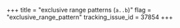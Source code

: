 +++
title = "exclusive range patterns (`a..b`)"
flag = "exclusive_range_pattern"
tracking_issue_id = 37854
+++
